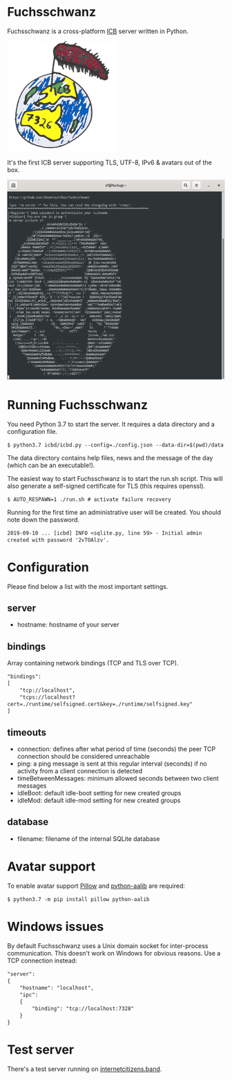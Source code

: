 # Fuchsschwanz

Fuchsschwanz is a cross-platform [ICB](http://www.icb.net/) server written in Python.

![alt text](media/logo.png "logo")

It's the first ICB server supporting TLS, UTF-8, IPv6 & avatars out of the box.

![alt text](media/screenshot.png "screenshot")

# Running Fuchsschwanz

You need Python 3.7 to start the server. It requires a data directory and a
configuration file.

	$ python3.7 icbd/icbd.py --config=./config.json --data-dir=$(pwd)/data

The data directory contains help files, news and the message of the day (which
can be an executable!).

The easiest way to start Fuchsschwanz is to start the run.sh script. This will also generate a
self-signed certificate for TLS (this requires openssl).

	$ AUTO_RESPAWN=1 ./run.sh # activate failure recovery

Running for the first time an administrative user will be created. You should
note down the password.

	2019-09-10 ... [icbd] INFO <sqlite.py, line 59> - Initial admin created with password '2vTOAlzv'.

# Configuration

Please find below a list with the most important settings.

## server

* hostname: hostname of your server

## bindings

Array containing network bindings (TCP and TLS over TCP).

	"bindings":
	[
		"tcp://localhost",
		"tcps://localhost?cert=./runtime/selfsigned.cert&key=./runtime/selfsigned.key"
	]

## timeouts

* connection: defines after what period of time (seconds) the peer TCP connection
  should be considered unreachable
* ping: a ping message is sent at this regular interval (seconds) if no
  activity from a client connection is detected
* timeBetweenMessages: minimum allowed seconds between two client messages
* idleBoot: default idle-boot setting for new created groups
* idleMod: default idle-mod setting for new created groups

## database

* filename: filename of the internal SQLite database

# Avatar support

To enable avatar support [Pillow](https://python-pillow.org/) and [python-aalib](http://jwilk.net/software/python-aalib/) are required:

	$ python3.7 -m pip install pillow python-aalib

# Windows issues

By default Fuchsschwanz uses a Unix domain socket for inter-process communication. This
doesn't work on Windows for obvious reasons. Use a TCP connection instead:

	"server":
	{
		"hostname": "localhost",
		"ipc":
		{
			"binding": "tcp://localhost:7328"
		}
	}

# Test server

There's a test server running on [internetcitizens.band](https://internetcitizens.band/).
